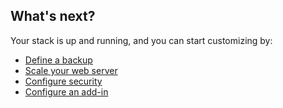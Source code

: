 <!-- post: -->


## What's next?

Your stack is up and running, and you can start customizing by: 

*   [Define a backup](/stack-add-ins/database-backups)
*   [Scale your web server](/managing-your-stack/scaling)
*   [Configure security](/managing-your-stack/stack-network-settings)
*   [Configure an add-in](/stack-add-ins/add-in-implementation)

